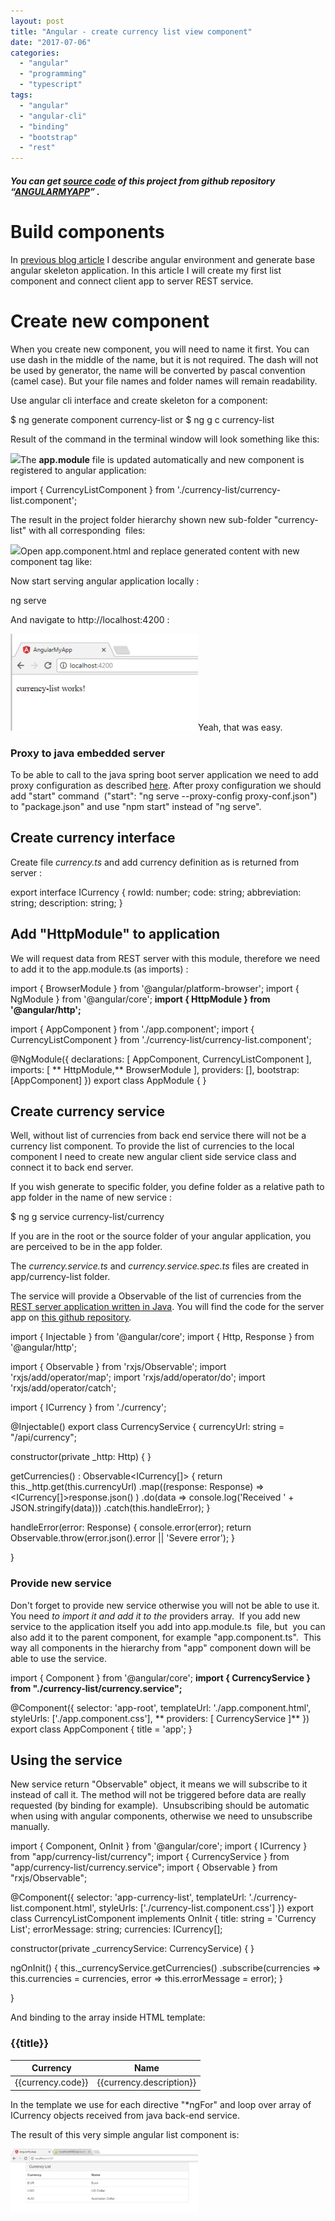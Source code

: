 ```yaml
---
layout: post
title: "Angular - create currency list view component"
date: "2017-07-06"
categories: 
  - "angular"
  - "programming"
  - "typescript"
tags: 
  - "angular"
  - "angular-cli"
  - "binding"
  - "bootstrap"
  - "rest"
---
```


##### You can get [source code](https://github.com/bisaga/SpringBootMyApp) of this project from github repository “[ANGULARMYAPP](https://github.com/bisaga/AngularMyApp)” .

# Build components

In [previous blog article](http://bisaga.com/blog/programming/angular-and-git-project-setup/) I describe angular environment and generate base angular skeleton application. In this article I will create my first list component and connect client app to server REST service.

# Create new component

When you create new component, you will need to name it first. You can use dash in the middle of the name, but it is not required. The dash will not be used by generator, the name will be converted by pascal convention (camel case). But your file names and folder names will remain readability.

Use angular cli interface and create skeleton for a component:

$ ng generate component currency-list
  or
$ ng g c currency-list

Result of the command in the terminal window will look something like this:

[![](/assets/images/2017-06-27-22_33_01-AngularMyApp-—-Visual-Studio-Code-300x81.png)](http://bisaga.com/blog/wp-content/uploads/2017/06/2017-06-27-22_33_01-AngularMyApp-—-Visual-Studio-Code.png)The **app.module** file is updated automatically and new component is registered to angular application:

import { CurrencyListComponent } from './currency-list/currency-list.component';

The result in the project folder hierarchy shown new sub-folder "currency-list" with all corresponding  files:

[![](/assets/images/2017-06-27-22_36_16-AngularMyApp-—-Visual-Studio-Code-228x300.png)](http://bisaga.com/blog/wp-content/uploads/2017/06/2017-06-27-22_36_16-AngularMyApp-—-Visual-Studio-Code.png)Open app.component.html and replace generated content with new component tag like:

<app-currency-list></app-currency-list>

Now start serving angular application locally :

ng serve

And navigate to http://localhost:4200 :

[![](/assets/images/2017-06-27-23_30_26-AngularMyApp-300x155.png)](http://bisaga.com/blog/wp-content/uploads/2017/06/2017-06-27-23_30_26-AngularMyApp.png)Yeah, that was easy.

### Proxy to java embedded server

To be able to call to the java spring boot server application we need to add proxy configuration as described [here](http://bisaga.com/blog/programming/angular-environment/). After proxy configuration we should  add "start" command  ("start": "ng serve --proxy-config proxy-conf.json") to "package.json" and use "npm start" instead of "ng serve".

## Create currency interface

Create file _currency.ts_ and add currency definition as is returned from server :

export interface ICurrency {
    rowId: number;
    code: string;
    abbreviation: string;
    description: string;
}

## Add "HttpModule" to application

We will request data from REST server with this module, therefore we need to add it to the app.module.ts (as imports) :

import { BrowserModule } from '@angular/platform-browser';
import { NgModule } from '@angular/core';
**import { HttpModule } from '@angular/http';**

import { AppComponent } from './app.component';
import { CurrencyListComponent } from './currency-list/currency-list.component';

@NgModule({
  declarations: \[
    AppComponent,
    CurrencyListComponent
  \],
  imports: \[
   ** HttpModule,**
    BrowserModule
  \],
  providers: \[\],
  bootstrap: \[AppComponent\]
})
export class AppModule { }

## Create currency service

Well, without list of currencies from back end service there will not be a currency list component. To provide the list of currencies to the local component I need to create new angular client side service class and connect it to back end server.

If you wish generate to specific folder, you define folder as a relative path to app folder in the name of new service :

$ ng g service currency-list/currency

If you are in the root or the source folder of your angular application, you are perceived to be in the app folder.

The _currency.service.ts_ and _currency.service.spec.ts_ files are created in app/currency-list folder.

The service will provide a Observable of the list of currencies from the [REST server application written in Java](http://bisaga.com/blog/programming/java-spring-boot-project-setup/). You will find the code for the server app on [this github repository](https://github.com/bisaga/SpringBootMyApp).

import { Injectable } from '@angular/core';
import { Http, Response } from '@angular/http';

import { Observable } from 'rxjs/Observable';
import 'rxjs/add/operator/map';
import 'rxjs/add/operator/do';
import 'rxjs/add/operator/catch';

import { ICurrency } from './currency';

@Injectable()
export class CurrencyService {
  currencyUrl: string = "/api/currency";

  constructor(private \_http: Http) { }

  getCurrencies() : Observable<ICurrency\[\]> {
    return this.\_http.get(this.currencyUrl)
      .map((response: Response) => <ICurrency\[\]>response.json() )
      .do(data => console.log('Received ' + JSON.stringify(data)))
      .catch(this.handleError);
  } 

  handleError(error: Response) {
    console.error(error);
    return Observable.throw(error.json().error || 'Severe error');
  }

}

### Provide new service

Don't forget to provide new service otherwise you will not be able to use it. You need _to import it and add it to the_ providers array.  If you add new service to the application itself you add into app.module.ts  file, but  you can also add it to the parent component, for example "app.component.ts".  This way all components in the hierarchy from "app" component down will be able to use the service.

import { Component } from '@angular/core';
**import { CurrencyService } from "./currency-list/currency.service";**

@Component({
  selector: 'app-root',
  templateUrl: './app.component.html',
  styleUrls: \['./app.component.css'\],
 ** providers: \[ CurrencyService \]**
})
export class AppComponent {
  title = 'app';
}

## Using the service

New service return "Observable" object, it means we will subscribe to it instead of call it. The method will not be triggered before data are really requested (by binding for example).  Unsubscribing should be automatic when using with angular components, otherwise we need to unsubscribe manually.

import { Component, OnInit } from '@angular/core';
import { ICurrency } from "app/currency-list/currency";
import { CurrencyService } from "app/currency-list/currency.service";
import { Observable } from "rxjs/Observable";

@Component({
  selector: 'app-currency-list',
  templateUrl: './currency-list.component.html',
  styleUrls: \['./currency-list.component.css'\]
})
export class CurrencyListComponent implements OnInit {
  title: string = 'Currency List';
  errorMessage: string;
  currencies: ICurrency\[\];

  constructor(private \_currencyService: CurrencyService) { }

  ngOnInit() {
      this.\_currencyService.getCurrencies()
      .subscribe(currencies => this.currencies = currencies, 
                  error => this.errorMessage = <any>error);
  }

}

And binding to the array inside HTML template:

<div class='panel panel-default'>
  <div class='panel-heading'>
    <h3 class='panel-title'>
      {{title}}
    </h3>
  </div>

  <table class='table'>
    <thead>
      <tr>
        <th>Currency</th>
        <th>Name</th>
      </tr>
    </thead>
    <tbody>
      <tr \*ngFor='let currency of currencies'>
        <td>{{currency.code}}</td>
        <td>{{currency.description}}</td>
      </tr>
    </tbody>
  </table>

</div>

In the template we use for each directive "\*ngFor" and loop over array of ICurrency objects received from java back-end service.

The result of this very simple angular list component is:

[![](/assets/images/2017-07-06-23_25_13-AngularMyApp-300x103.png)](http://bisaga.com/blog/wp-content/uploads/2017/06/2017-07-06-23_25_13-AngularMyApp.png)
